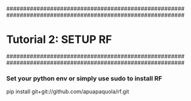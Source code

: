 #####################################################
#####################################################

# Tutorial 2: SETUP RF

#####################################################
#####################################################

### Set your python env or simply use sudo to install RF
pip install git+git://github.com/apuapaquola/rf.git
